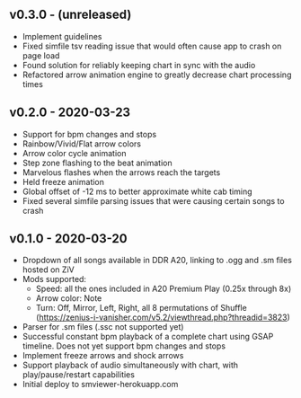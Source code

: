 ## v0.3.0 - (unreleased)
- Implement guidelines
- Fixed simfile tsv reading issue that would often cause app to crash on page load
- Found solution for reliably keeping chart in sync with the audio
- Refactored arrow animation engine to greatly decrease chart processing times

## v0.2.0 - 2020-03-23
- Support for bpm changes and stops
- Rainbow/Vivid/Flat arrow colors
- Arrow color cycle animation
- Step zone flashing to the beat animation
- Marvelous flashes when the arrows reach the targets
- Held freeze animation
- Global offset of -12 ms to better approximate white cab timing
- Fixed several simfile parsing issues that were causing certain songs to crash

## v0.1.0 - 2020-03-20
- Dropdown of all songs available in DDR A20, linking to .ogg and .sm files hosted on ZiV
- Mods supported:
  - Speed: all the ones included in A20 Premium Play (0.25x through 8x)
  - Arrow color: Note
  - Turn: Off, Mirror, Left, Right, all 8 permutations of Shuffle (https://zenius-i-vanisher.com/v5.2/viewthread.php?threadid=3823)
- Parser for .sm files (.ssc not supported yet)
- Successful constant bpm playback of a complete chart using GSAP timeline. Does not yet support bpm changes and stops
- Implement freeze arrows and shock arrows
- Support playback of audio simultaneously with chart, with play/pause/restart capabilities
- Initial deploy to smviewer-herokuapp.com
